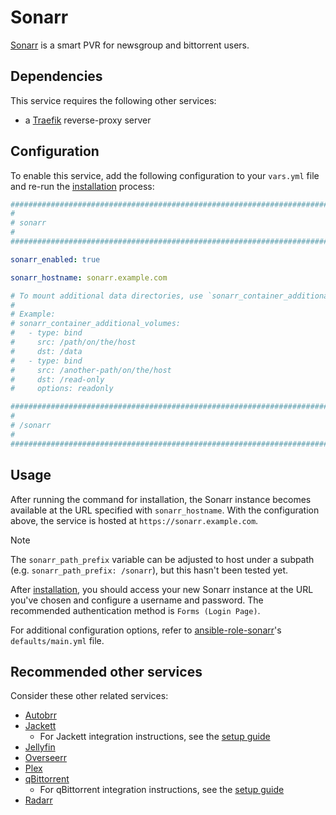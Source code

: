 <!--
SPDX-FileCopyrightText: 2025 MASH project contributors
SPDX-FileCopyrightText: 2025 Suguru Hirahara

SPDX-License-Identifier: AGPL-3.0-or-later
-->

# Sonarr

[Sonarr](https://sonarr.tv/) is a smart PVR for newsgroup and bittorrent users.

## Dependencies

This service requires the following other services:

- a [Traefik](traefik.md) reverse-proxy server

## Configuration

To enable this service, add the following configuration to your `vars.yml` file and re-run the [installation](../installing.md) process:

```yaml
########################################################################
#                                                                      #
# sonarr                                                               #
#                                                                      #
########################################################################

sonarr_enabled: true

sonarr_hostname: sonarr.example.com

# To mount additional data directories, use `sonarr_container_additional_volumes`
#
# Example:
# sonarr_container_additional_volumes:
#   - type: bind
#     src: /path/on/the/host
#     dst: /data
#   - type: bind
#     src: /another-path/on/the/host
#     dst: /read-only
#     options: readonly

########################################################################
#                                                                      #
# /sonarr                                                              #
#                                                                      #
########################################################################
```

## Usage

After running the command for installation, the Sonarr instance becomes available at the URL specified with `sonarr_hostname`. With the configuration above, the service is hosted at `https://sonarr.example.com`.

>[!NOTE]
> The `sonarr_path_prefix` variable can be adjusted to host under a subpath (e.g. `sonarr_path_prefix: /sonarr`), but this hasn't been tested yet.

After [installation](../installing.md), you should access your new Sonarr instance at the URL you've chosen and configure a username and password. The recommended authentication method is `Forms (Login Page)`.

For additional configuration options, refer to [ansible-role-sonarr](https://github.com/spatterIight/ansible-role-sonarr)'s `defaults/main.yml` file.

## Recommended other services

Consider these other related services:

- [Autobrr](autobrr.md)
- [Jackett](jackett.md)
  - For Jackett integration instructions, see the [setup guide](jackett.md#intergration-with-sonarrradarr)
- [Jellyfin](jellyfin.md)
- [Overseerr](overseerr.md)
- [Plex](plex.md)
- [qBittorrent](qbittorrent.md)
  - For qBittorrent integration instructions, see the [setup guide](qbittorrent.md#intergration-with-sonarrradarr)
- [Radarr](radarr.md)
